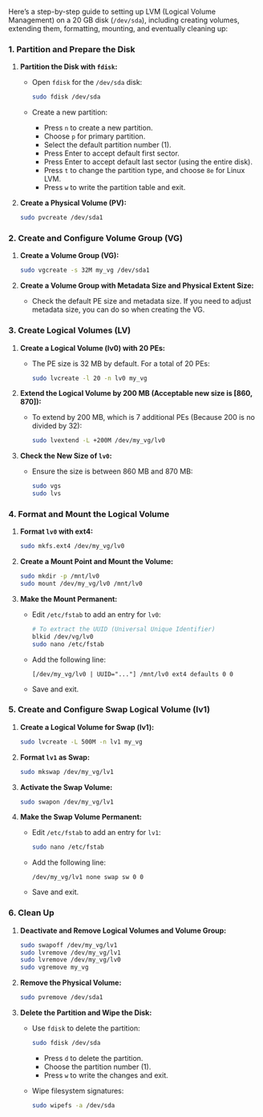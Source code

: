 Here’s a step-by-step guide to setting up LVM (Logical Volume Management) on a 20 GB disk (`/dev/sda`), including creating volumes, extending them, formatting, mounting, and eventually cleaning up:

### **1. Partition and Prepare the Disk**

1. **Partition the Disk with `fdisk`:**

   - Open `fdisk` for the `/dev/sda` disk:
     ```bash
     sudo fdisk /dev/sda
     ```
     
   - Create a new partition:
     - Press `n` to create a new partition.
     - Choose `p` for primary partition.
     - Select the default partition number (1).
     - Press Enter to accept default first sector.
     - Press Enter to accept default last sector (using the entire disk).
     - Press `t` to change the partition type, and choose `8e` for Linux LVM.
     - Press `w` to write the partition table and exit.

2. **Create a Physical Volume (PV):**

   ```bash
   sudo pvcreate /dev/sda1
   ```

### **2. Create and Configure Volume Group (VG)**

1. **Create a Volume Group (VG):**

   ```bash
   sudo vgcreate -s 32M my_vg /dev/sda1
   ```

2. **Create a Volume Group with Metadata Size and Physical Extent Size:**

   - Check the default PE size and metadata size. If you need to adjust metadata size, you can do so when creating the VG.

### **3. Create Logical Volumes (LV)**

1. **Create a Logical Volume (lv0) with 20 PEs:**

   - The PE size is 32 MB by default. For a total of 20 PEs:
     ```bash
     sudo lvcreate -l 20 -n lv0 my_vg
     ```

2. **Extend the Logical Volume by 200 MB (Acceptable new size is [860, 870]):**

   - To extend by 200 MB, which is 7 additional PEs (Because 200 is no divided by 32):
     ```bash
     sudo lvextend -L +200M /dev/my_vg/lv0
     ```

3. **Check the New Size of `lv0`:**

   - Ensure the size is between 860 MB and 870 MB:
     ```bash
     sudo vgs
     sudo lvs
     ```

### **4. Format and Mount the Logical Volume**

1. **Format `lv0` with ext4:**

   ```bash
   sudo mkfs.ext4 /dev/my_vg/lv0
   ```

2. **Create a Mount Point and Mount the Volume:**

   ```bash
   sudo mkdir -p /mnt/lv0
   sudo mount /dev/my_vg/lv0 /mnt/lv0
   ```

3. **Make the Mount Permanent:**

   - Edit `/etc/fstab` to add an entry for `lv0`:
     ```bash
     # To extract the UUID (Universal Unique Identifier)
     blkid /dev/vg/lv0
     sudo nano /etc/fstab
     ```
     
   - Add the following line:
     ```
     [/dev/my_vg/lv0 | UUID="..."] /mnt/lv0 ext4 defaults 0 0
     ```
     
   - Save and exit.

### **5. Create and Configure Swap Logical Volume (lv1)**

1. **Create a Logical Volume for Swap (lv1):**

   ```bash
   sudo lvcreate -L 500M -n lv1 my_vg
   ```

2. **Format `lv1` as Swap:**

   ```bash
   sudo mkswap /dev/my_vg/lv1
   ```

3. **Activate the Swap Volume:**

   ```bash
   sudo swapon /dev/my_vg/lv1
   ```

4. **Make the Swap Volume Permanent:**

   - Edit `/etc/fstab` to add an entry for `lv1`:
     ```bash
     sudo nano /etc/fstab
     ```
     
   - Add the following line:
     ```
     /dev/my_vg/lv1 none swap sw 0 0
     ```
     
   - Save and exit.

### **6. Clean Up**

1. **Deactivate and Remove Logical Volumes and Volume Group:**

   ```bash
   sudo swapoff /dev/my_vg/lv1
   sudo lvremove /dev/my_vg/lv1
   sudo lvremove /dev/my_vg/lv0
   sudo vgremove my_vg
   ```

2. **Remove the Physical Volume:**

   ```bash
   sudo pvremove /dev/sda1
   ```

3. **Delete the Partition and Wipe the Disk:**

   - Use `fdisk` to delete the partition:
     ```bash
     sudo fdisk /dev/sda
     ```
     
     - Press `d` to delete the partition.
     - Choose the partition number (1).
     - Press `w` to write the changes and exit.
     
   - Wipe filesystem signatures:
     ```bash
     sudo wipefs -a /dev/sda
     ```
